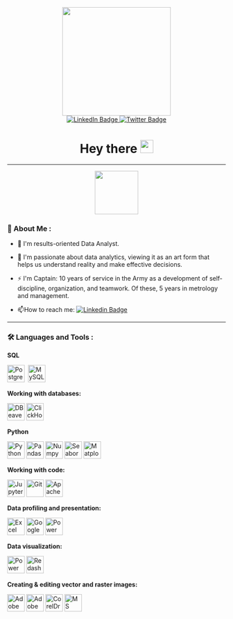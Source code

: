 <div id="header" align="center">
  <img src="https://private-user-images.githubusercontent.com/177732934/377482852-ba197152-7104-46de-bbc0-ee118c27dd39.png?jwt=eyJhbGciOiJIUzI1NiIsInR5cCI6IkpXVCJ9.eyJpc3MiOiJnaXRodWIuY29tIiwiYXVkIjoicmF3LmdpdGh1YnVzZXJjb250ZW50LmNvbSIsImtleSI6ImtleTUiLCJleHAiOjE3MjkzNjMyODAsIm5iZiI6MTcyOTM2Mjk4MCwicGF0aCI6Ii8xNzc3MzI5MzQvMzc3NDgyODUyLWJhMTk3MTUyLTcxMDQtNDZkZS1iYmMwLWVlMTE4YzI3ZGQzOS5wbmc_WC1BbXotQWxnb3JpdGhtPUFXUzQtSE1BQy1TSEEyNTYmWC1BbXotQ3JlZGVudGlhbD1BS0lBVkNPRFlMU0E1M1BRSzRaQSUyRjIwMjQxMDE5JTJGdXMtZWFzdC0xJTJGczMlMkZhd3M0X3JlcXVlc3QmWC1BbXotRGF0ZT0yMDI0MTAxOVQxODM2MjBaJlgtQW16LUV4cGlyZXM9MzAwJlgtQW16LVNpZ25hdHVyZT03M2QxYzYxY2M3ZGQ5OGIyNDYyZjk4ODFhZDM0NTZhMmE4M2VlMjVkODEwYjBmMTc5MWJmOTVkMGU4ZTM5NGRiJlgtQW16LVNpZ25lZEhlYWRlcnM9aG9zdCJ9.nzV58L_JiZHCsCwEe7d7KRarNgnh2vH1wEFpeUdkRC4" width="250"/>
</div>

<div id="badges" align="center">
  <a href="https://www.linkedin.com/in/mrvozhyk/">
    <img src="https://img.shields.io/badge/LinkedIn-blue?logo=linkedin&logoColor=white&style=for-the-badge" alt="LinkedIn Badge"/>
  </a>
  <a href="https://t.me/mr_Vozhyk">
    <img src="https://img.shields.io/badge/Telegram-blue?logo=telegram&logoColor=white&style=for-the-badge" alt="Twitter Badge"/>
  </a>
</div>
<h1 font-size="10px" align="center">
  Hey there
  <img src="https://media.giphy.com/media/hvRJCLFzcasrR4ia7z/giphy.gif" width="30px">
</h1>

---

<div id="header" align="center">
  <img src="https://private-user-images.githubusercontent.com/177732934/377507699-560b440c-7322-49bb-a629-98979de51621.png?jwt=eyJhbGciOiJIUzI1NiIsInR5cCI6IkpXVCJ9.eyJpc3MiOiJnaXRodWIuY29tIiwiYXVkIjoicmF3LmdpdGh1YnVzZXJjb250ZW50LmNvbSIsImtleSI6ImtleTUiLCJleHAiOjE3MjkzNjMyODAsIm5iZiI6MTcyOTM2Mjk4MCwicGF0aCI6Ii8xNzc3MzI5MzQvMzc3NTA3Njk5LTU2MGI0NDBjLTczMjItNDliYi1hNjI5LTk4OTc5ZGU1MTYyMS5wbmc_WC1BbXotQWxnb3JpdGhtPUFXUzQtSE1BQy1TSEEyNTYmWC1BbXotQ3JlZGVudGlhbD1BS0lBVkNPRFlMU0E1M1BRSzRaQSUyRjIwMjQxMDE5JTJGdXMtZWFzdC0xJTJGczMlMkZhd3M0X3JlcXVlc3QmWC1BbXotRGF0ZT0yMDI0MTAxOVQxODM2MjBaJlgtQW16LUV4cGlyZXM9MzAwJlgtQW16LVNpZ25hdHVyZT1jNGM4ZDhlY2FiODI4NmUwMzU1NjQ5YjcxMDA4OWJjNGMzMmI1NjAxYjJjZjYyZWQwNjZlZTBkNDI2NGU1N2E4JlgtQW16LVNpZ25lZEhlYWRlcnM9aG9zdCJ9.orpK6PplMOgpt5gVFfRKBDB2_3_PhADiqjwB4HK_JSU" width="100"/>
</div>

### :rocket: About Me :

- :telescope: I'm results-oriented Data Analyst.

- :seedling: I'm passionate about data analytics, viewing it as an art form that helps us understand reality and make effective decisions. 

- :zap: I'm Captain: 10 years of service in the Army as a development of self-discipline, organization, and teamwork. Of these, 5 years in metrology and management.

- :mailbox:How to reach me: [![Linkedin Badge](https://img.shields.io/badge/-mr_Vozhyk-blue?style=flat&logo=Linkedin&logoColor=white)](https://t.me/mr_Vozhyk)

---

### :hammer_and_wrench: Languages and Tools :
<div>

**SQL**

  <img src="https://private-user-images.githubusercontent.com/177732934/377892878-ba6262d8-db86-4305-a6c7-0517b956610b.svg?jwt=eyJhbGciOiJIUzI1NiIsInR5cCI6IkpXVCJ9.eyJpc3MiOiJnaXRodWIuY29tIiwiYXVkIjoicmF3LmdpdGh1YnVzZXJjb250ZW50LmNvbSIsImtleSI6ImtleTUiLCJleHAiOjE3MjkzNjMzNjUsIm5iZiI6MTcyOTM2MzA2NSwicGF0aCI6Ii8xNzc3MzI5MzQvMzc3ODkyODc4LWJhNjI2MmQ4LWRiODYtNDMwNS1hNmM3LTA1MTdiOTU2NjEwYi5zdmc_WC1BbXotQWxnb3JpdGhtPUFXUzQtSE1BQy1TSEEyNTYmWC1BbXotQ3JlZGVudGlhbD1BS0lBVkNPRFlMU0E1M1BRSzRaQSUyRjIwMjQxMDE5JTJGdXMtZWFzdC0xJTJGczMlMkZhd3M0X3JlcXVlc3QmWC1BbXotRGF0ZT0yMDI0MTAxOVQxODM3NDVaJlgtQW16LUV4cGlyZXM9MzAwJlgtQW16LVNpZ25hdHVyZT1hZDNjYTYzN2FjYjhjOTM1YmU0OWNkODZlNjU3MzUxNTQzY2Y4YzM4ZTI1ZGJmYjBjOTA5OGU4MjUyODI0ZjlmJlgtQW16LVNpZ25lZEhlYWRlcnM9aG9zdCJ9.b6Le-G1ae90_1r9W15QuJXOdGQxtYyMwpFXBUzQhT10"    title="PostgreSQL" alt="PostgreSQL" width="40" height="40"/>&nbsp;
  <img src="https://private-user-images.githubusercontent.com/177732934/377892888-d9befc0c-c2f9-43ac-86c7-445718ccef78.svg?jwt=eyJhbGciOiJIUzI1NiIsInR5cCI6IkpXVCJ9.eyJpc3MiOiJnaXRodWIuY29tIiwiYXVkIjoicmF3LmdpdGh1YnVzZXJjb250ZW50LmNvbSIsImtleSI6ImtleTUiLCJleHAiOjE3MjkzNjMzNjUsIm5iZiI6MTcyOTM2MzA2NSwicGF0aCI6Ii8xNzc3MzI5MzQvMzc3ODkyODg4LWQ5YmVmYzBjLWMyZjktNDNhYy04NmM3LTQ0NTcxOGNjZWY3OC5zdmc_WC1BbXotQWxnb3JpdGhtPUFXUzQtSE1BQy1TSEEyNTYmWC1BbXotQ3JlZGVudGlhbD1BS0lBVkNPRFlMU0E1M1BRSzRaQSUyRjIwMjQxMDE5JTJGdXMtZWFzdC0xJTJGczMlMkZhd3M0X3JlcXVlc3QmWC1BbXotRGF0ZT0yMDI0MTAxOVQxODM3NDVaJlgtQW16LUV4cGlyZXM9MzAwJlgtQW16LVNpZ25hdHVyZT1kYzYyM2FiMWE3YjA1YjU1NTk5ZWJlOTI3MTg5NjkyMWMxMDliYWQxZmFkYzJhM2I3ZGIwOTQ0YTgwOTVmZjgyJlgtQW16LVNpZ25lZEhlYWRlcnM9aG9zdCJ9.X69lZSiTdfZPq9q2GC6Llsjj1uF4MnSd0A3dYSk4A0U"           title="MySQL"      alt="MySQL"      width="40" height="40"/>&nbsp;

**Working with databases:**

<img src="https://private-user-images.githubusercontent.com/177732934/377895624-1f4af9bc-605f-4e5f-b0c6-b9204610eabb.svg?jwt=eyJhbGciOiJIUzI1NiIsInR5cCI6IkpXVCJ9.eyJpc3MiOiJnaXRodWIuY29tIiwiYXVkIjoicmF3LmdpdGh1YnVzZXJjb250ZW50LmNvbSIsImtleSI6ImtleTUiLCJleHAiOjE3MjkzNjMzNjUsIm5iZiI6MTcyOTM2MzA2NSwicGF0aCI6Ii8xNzc3MzI5MzQvMzc3ODk1NjI0LTFmNGFmOWJjLTYwNWYtNGU1Zi1iMGM2LWI5MjA0NjEwZWFiYi5zdmc_WC1BbXotQWxnb3JpdGhtPUFXUzQtSE1BQy1TSEEyNTYmWC1BbXotQ3JlZGVudGlhbD1BS0lBVkNPRFlMU0E1M1BRSzRaQSUyRjIwMjQxMDE5JTJGdXMtZWFzdC0xJTJGczMlMkZhd3M0X3JlcXVlc3QmWC1BbXotRGF0ZT0yMDI0MTAxOVQxODM3NDVaJlgtQW16LUV4cGlyZXM9MzAwJlgtQW16LVNpZ25hdHVyZT1lZGViNzIwYjQ1N2ViZTIwNjRhN2FhZDJlNzc4MDRmM2IzODFkOTAwMjE5NjhlYjgzMzQ5N2Q5MDk2MjMxOWIzJlgtQW16LVNpZ25lZEhlYWRlcnM9aG9zdCJ9._Us61ZrjCicxg3gV480KTYw0TK_D-ijPzkFyvtF2lyU"           title="DBeaver"      alt="DBeaver"      width="40" height="40"/>
<img src="https://private-user-images.githubusercontent.com/177732934/377892896-596c153d-48f9-41ea-b338-7794e49fe519.svg?jwt=eyJhbGciOiJIUzI1NiIsInR5cCI6IkpXVCJ9.eyJpc3MiOiJnaXRodWIuY29tIiwiYXVkIjoicmF3LmdpdGh1YnVzZXJjb250ZW50LmNvbSIsImtleSI6ImtleTUiLCJleHAiOjE3MjkzNjMzNjUsIm5iZiI6MTcyOTM2MzA2NSwicGF0aCI6Ii8xNzc3MzI5MzQvMzc3ODkyODk2LTU5NmMxNTNkLTQ4ZjktNDFlYS1iMzM4LTc3OTRlNDlmZTUxOS5zdmc_WC1BbXotQWxnb3JpdGhtPUFXUzQtSE1BQy1TSEEyNTYmWC1BbXotQ3JlZGVudGlhbD1BS0lBVkNPRFlMU0E1M1BRSzRaQSUyRjIwMjQxMDE5JTJGdXMtZWFzdC0xJTJGczMlMkZhd3M0X3JlcXVlc3QmWC1BbXotRGF0ZT0yMDI0MTAxOVQxODM3NDVaJlgtQW16LUV4cGlyZXM9MzAwJlgtQW16LVNpZ25hdHVyZT0xMjZlNDllM2UwZDRjNWM1MGJiMDk1YmMyNTBhZDI4YmEzYTQ2YzQ4MDYzNzc2MzE0ZGEyYzk4MWVkMjNkZjI3JlgtQW16LVNpZ25lZEhlYWRlcnM9aG9zdCJ9.3FH2amlGUJLFoWsDQC9VRU8uHdxrrJ7o0iIAHLtgYRI"           title="ClickHouse"      alt="ClickHouse"      width="40" height="40"/>

**Python**

<img src="https://private-user-images.githubusercontent.com/177732934/377892911-9d2c3224-0fb1-484a-994c-ab4a579f7308.svg?jwt=eyJhbGciOiJIUzI1NiIsInR5cCI6IkpXVCJ9.eyJpc3MiOiJnaXRodWIuY29tIiwiYXVkIjoicmF3LmdpdGh1YnVzZXJjb250ZW50LmNvbSIsImtleSI6ImtleTUiLCJleHAiOjE3MjkzNjMzNjUsIm5iZiI6MTcyOTM2MzA2NSwicGF0aCI6Ii8xNzc3MzI5MzQvMzc3ODkyOTExLTlkMmMzMjI0LTBmYjEtNDg0YS05OTRjLWFiNGE1NzlmNzMwOC5zdmc_WC1BbXotQWxnb3JpdGhtPUFXUzQtSE1BQy1TSEEyNTYmWC1BbXotQ3JlZGVudGlhbD1BS0lBVkNPRFlMU0E1M1BRSzRaQSUyRjIwMjQxMDE5JTJGdXMtZWFzdC0xJTJGczMlMkZhd3M0X3JlcXVlc3QmWC1BbXotRGF0ZT0yMDI0MTAxOVQxODM3NDVaJlgtQW16LUV4cGlyZXM9MzAwJlgtQW16LVNpZ25hdHVyZT0zMmM0ZDg0MjQ2MjRjM2YzMTg3NjMwYjQ3YzE1ODRmYzRhZTBhMDg2ZTVhZTlhOGNlYjgxY2ZiODU4ODk3ODBiJlgtQW16LVNpZ25lZEhlYWRlcnM9aG9zdCJ9.udeEhM7Pzisvmt4KfdbjPF2rFZcKBjAn6Mf-Tt2myrc"           title="Python"      alt="Python"      width="40" height="40"/>
<img src="https://private-user-images.githubusercontent.com/177732934/377892915-5d604262-a6b7-453f-930a-84eb07c8354d.svg?jwt=eyJhbGciOiJIUzI1NiIsInR5cCI6IkpXVCJ9.eyJpc3MiOiJnaXRodWIuY29tIiwiYXVkIjoicmF3LmdpdGh1YnVzZXJjb250ZW50LmNvbSIsImtleSI6ImtleTUiLCJleHAiOjE3MjkzNjMzNjUsIm5iZiI6MTcyOTM2MzA2NSwicGF0aCI6Ii8xNzc3MzI5MzQvMzc3ODkyOTE1LTVkNjA0MjYyLWE2YjctNDUzZi05MzBhLTg0ZWIwN2M4MzU0ZC5zdmc_WC1BbXotQWxnb3JpdGhtPUFXUzQtSE1BQy1TSEEyNTYmWC1BbXotQ3JlZGVudGlhbD1BS0lBVkNPRFlMU0E1M1BRSzRaQSUyRjIwMjQxMDE5JTJGdXMtZWFzdC0xJTJGczMlMkZhd3M0X3JlcXVlc3QmWC1BbXotRGF0ZT0yMDI0MTAxOVQxODM3NDVaJlgtQW16LUV4cGlyZXM9MzAwJlgtQW16LVNpZ25hdHVyZT1hY2EyYTU0YzRlMWUyODc1MDJkMDQwNzAzZDc3ZDg4YjQzYjUzNmQ1ZDgxNWU4YzRhNTYwODg5ZmFkZWViZTBkJlgtQW16LVNpZ25lZEhlYWRlcnM9aG9zdCJ9.-X1ZFqkOXHRRaUjpxWhv5Kb9QO4ZyFHVMvnZDdV4RYk"           title="Pandas [Python]"      alt="Pandas [Python]"      width="40" height="40"/>
<img src="https://private-user-images.githubusercontent.com/177732934/377892927-5d4dc5bc-f544-49f3-9071-444b3b021e26.svg?jwt=eyJhbGciOiJIUzI1NiIsInR5cCI6IkpXVCJ9.eyJpc3MiOiJnaXRodWIuY29tIiwiYXVkIjoicmF3LmdpdGh1YnVzZXJjb250ZW50LmNvbSIsImtleSI6ImtleTUiLCJleHAiOjE3MjkzNjMzNjUsIm5iZiI6MTcyOTM2MzA2NSwicGF0aCI6Ii8xNzc3MzI5MzQvMzc3ODkyOTI3LTVkNGRjNWJjLWY1NDQtNDlmMy05MDcxLTQ0NGIzYjAyMWUyNi5zdmc_WC1BbXotQWxnb3JpdGhtPUFXUzQtSE1BQy1TSEEyNTYmWC1BbXotQ3JlZGVudGlhbD1BS0lBVkNPRFlMU0E1M1BRSzRaQSUyRjIwMjQxMDE5JTJGdXMtZWFzdC0xJTJGczMlMkZhd3M0X3JlcXVlc3QmWC1BbXotRGF0ZT0yMDI0MTAxOVQxODM3NDVaJlgtQW16LUV4cGlyZXM9MzAwJlgtQW16LVNpZ25hdHVyZT01N2ZjYzA3ZWFhMTRmMWYwMDYzYWM1NTQ2MWNjMTZhMGQ4NmFlMzQ5YTg0YTEyZDkxMDhjNGM4OTIxYmQyNjcyJlgtQW16LVNpZ25lZEhlYWRlcnM9aG9zdCJ9.wtdkR15hIh5SuVKCJZk0tjkZ6EkMF_knSVcv9AsnwTQ"           title="Numpy [Python]"      alt="Numpy [Python]"      width="40" height="40"/>
<img src="https://private-user-images.githubusercontent.com/177732934/377892932-2b292605-80ed-46f6-827c-9389de5e6132.svg?jwt=eyJhbGciOiJIUzI1NiIsInR5cCI6IkpXVCJ9.eyJpc3MiOiJnaXRodWIuY29tIiwiYXVkIjoicmF3LmdpdGh1YnVzZXJjb250ZW50LmNvbSIsImtleSI6ImtleTUiLCJleHAiOjE3MjkzNjMzNjUsIm5iZiI6MTcyOTM2MzA2NSwicGF0aCI6Ii8xNzc3MzI5MzQvMzc3ODkyOTMyLTJiMjkyNjA1LTgwZWQtNDZmNi04MjdjLTkzODlkZTVlNjEzMi5zdmc_WC1BbXotQWxnb3JpdGhtPUFXUzQtSE1BQy1TSEEyNTYmWC1BbXotQ3JlZGVudGlhbD1BS0lBVkNPRFlMU0E1M1BRSzRaQSUyRjIwMjQxMDE5JTJGdXMtZWFzdC0xJTJGczMlMkZhd3M0X3JlcXVlc3QmWC1BbXotRGF0ZT0yMDI0MTAxOVQxODM3NDVaJlgtQW16LUV4cGlyZXM9MzAwJlgtQW16LVNpZ25hdHVyZT03MzhhMGQwY2FiY2UzZTZiYWVkNzVmMzViZmYyMTBhYmVhNmY2ZGY5NTY5ZTdiZDNlYTYxYzJiMDEwOWQ0YjhjJlgtQW16LVNpZ25lZEhlYWRlcnM9aG9zdCJ9.rdiZV3DJaWSzd2GE9z067KmW4Brv5NqOZeataeVX9Os"           title="Seaborn [Python]"         alt="Seaborn [Python]"         width="40" height="40"/>
<img src="https://private-user-images.githubusercontent.com/177732934/377892936-a3687870-60b3-479c-98ed-8454623bbe9b.svg?jwt=eyJhbGciOiJIUzI1NiIsInR5cCI6IkpXVCJ9.eyJpc3MiOiJnaXRodWIuY29tIiwiYXVkIjoicmF3LmdpdGh1YnVzZXJjb250ZW50LmNvbSIsImtleSI6ImtleTUiLCJleHAiOjE3MjkzNjMzNjUsIm5iZiI6MTcyOTM2MzA2NSwicGF0aCI6Ii8xNzc3MzI5MzQvMzc3ODkyOTM2LWEzNjg3ODcwLTYwYjMtNDc5Yy05OGVkLTg0NTQ2MjNiYmU5Yi5zdmc_WC1BbXotQWxnb3JpdGhtPUFXUzQtSE1BQy1TSEEyNTYmWC1BbXotQ3JlZGVudGlhbD1BS0lBVkNPRFlMU0E1M1BRSzRaQSUyRjIwMjQxMDE5JTJGdXMtZWFzdC0xJTJGczMlMkZhd3M0X3JlcXVlc3QmWC1BbXotRGF0ZT0yMDI0MTAxOVQxODM3NDVaJlgtQW16LUV4cGlyZXM9MzAwJlgtQW16LVNpZ25hdHVyZT0yM2RiYThlMDgzMzlhNTI2NTUzMzU1M2UwNzZkYzYwZjBkMmQ1ODY0NzkzYzM0Yjk0MDcxNjVhZWJkYTIzMjAwJlgtQW16LVNpZ25lZEhlYWRlcnM9aG9zdCJ9.atm16yeV5UU4u9MAVeio9C9AFs9LT3k_5PUC-KJpN3M"           title="Matplotlib [Python]"      alt="Matplotlib [Python]"      width="40" height="40"/>

**Working with code:**

<img src="https://private-user-images.githubusercontent.com/177732934/377892943-f33da48a-263b-44bc-8750-8525a4354cf9.svg?jwt=eyJhbGciOiJIUzI1NiIsInR5cCI6IkpXVCJ9.eyJpc3MiOiJnaXRodWIuY29tIiwiYXVkIjoicmF3LmdpdGh1YnVzZXJjb250ZW50LmNvbSIsImtleSI6ImtleTUiLCJleHAiOjE3MjkzNjMzNjUsIm5iZiI6MTcyOTM2MzA2NSwicGF0aCI6Ii8xNzc3MzI5MzQvMzc3ODkyOTQzLWYzM2RhNDhhLTI2M2ItNDRiYy04NzUwLTg1MjVhNDM1NGNmOS5zdmc_WC1BbXotQWxnb3JpdGhtPUFXUzQtSE1BQy1TSEEyNTYmWC1BbXotQ3JlZGVudGlhbD1BS0lBVkNPRFlMU0E1M1BRSzRaQSUyRjIwMjQxMDE5JTJGdXMtZWFzdC0xJTJGczMlMkZhd3M0X3JlcXVlc3QmWC1BbXotRGF0ZT0yMDI0MTAxOVQxODM3NDVaJlgtQW16LUV4cGlyZXM9MzAwJlgtQW16LVNpZ25hdHVyZT0zNmNkN2EwZTQwMmY1MGFlNjFiNDM0MGVhZmU4ZmYyZWJlZDE4MTBjMzYwZmUyMzQ0OTQ4YzU1MGVjYzdjYzEwJlgtQW16LVNpZ25lZEhlYWRlcnM9aG9zdCJ9.nFd-Gh4e9xlKKmdzIUev2GXKVnnwc-tNFvX1-XED63k"           title="Jupyter"             alt="Jupyter"             width="40" height="40"/>
<img src="https://private-user-images.githubusercontent.com/177732934/377897108-e658e5b6-b1e0-45cd-b6d5-13c773b2a246.svg?jwt=eyJhbGciOiJIUzI1NiIsInR5cCI6IkpXVCJ9.eyJpc3MiOiJnaXRodWIuY29tIiwiYXVkIjoicmF3LmdpdGh1YnVzZXJjb250ZW50LmNvbSIsImtleSI6ImtleTUiLCJleHAiOjE3MjkzNjMzNjUsIm5iZiI6MTcyOTM2MzA2NSwicGF0aCI6Ii8xNzc3MzI5MzQvMzc3ODk3MTA4LWU2NThlNWI2LWIxZTAtNDVjZC1iNmQ1LTEzYzc3M2IyYTI0Ni5zdmc_WC1BbXotQWxnb3JpdGhtPUFXUzQtSE1BQy1TSEEyNTYmWC1BbXotQ3JlZGVudGlhbD1BS0lBVkNPRFlMU0E1M1BRSzRaQSUyRjIwMjQxMDE5JTJGdXMtZWFzdC0xJTJGczMlMkZhd3M0X3JlcXVlc3QmWC1BbXotRGF0ZT0yMDI0MTAxOVQxODM3NDVaJlgtQW16LUV4cGlyZXM9MzAwJlgtQW16LVNpZ25hdHVyZT03NTQ0ZTljOWE1YzMwNjMzN2Q4YmEyODA3Y2Q0ZjhlYzAwM2MyM2ZkNmZkYTg4ZTNhNTZjNzgxNGE5MWU3YWU0JlgtQW16LVNpZ25lZEhlYWRlcnM9aG9zdCJ9.JM5a1np5HK7zGP5mBUmspuS8vufA152_xzRlEcba6gg"           title="Git"                 alt="Git"                 width="40" height="40"/>
<img src="https://private-user-images.githubusercontent.com/177732934/377892955-525e5a58-dc77-40e6-ba3f-aac8c3677935.svg?jwt=eyJhbGciOiJIUzI1NiIsInR5cCI6IkpXVCJ9.eyJpc3MiOiJnaXRodWIuY29tIiwiYXVkIjoicmF3LmdpdGh1YnVzZXJjb250ZW50LmNvbSIsImtleSI6ImtleTUiLCJleHAiOjE3MjkzNjMzNjUsIm5iZiI6MTcyOTM2MzA2NSwicGF0aCI6Ii8xNzc3MzI5MzQvMzc3ODkyOTU1LTUyNWU1YTU4LWRjNzctNDBlNi1iYTNmLWFhYzhjMzY3NzkzNS5zdmc_WC1BbXotQWxnb3JpdGhtPUFXUzQtSE1BQy1TSEEyNTYmWC1BbXotQ3JlZGVudGlhbD1BS0lBVkNPRFlMU0E1M1BRSzRaQSUyRjIwMjQxMDE5JTJGdXMtZWFzdC0xJTJGczMlMkZhd3M0X3JlcXVlc3QmWC1BbXotRGF0ZT0yMDI0MTAxOVQxODM3NDVaJlgtQW16LUV4cGlyZXM9MzAwJlgtQW16LVNpZ25hdHVyZT0zYjYxMTdjNzE2YWU2MzAwZjc4YTU2ZWM1YWE1MjBjNDg4ZDljYzViZTg4OGY5M2NlZGJiNWMzOTU5NDE1NGQ4JlgtQW16LVNpZ25lZEhlYWRlcnM9aG9zdCJ9.1aonPNdmg5uXS8DIGghlyNcKMmS0HpvBqJtrpXVMKvI"           title="Apache Airflow"      alt="Apache Airflow"      width="40" height="40"/>

**Data profiling and presentation:**

<img src="https://private-user-images.githubusercontent.com/177732934/377897498-b3f0f067-09c7-4fd4-8005-d899f8ec800f.svg?jwt=eyJhbGciOiJIUzI1NiIsInR5cCI6IkpXVCJ9.eyJpc3MiOiJnaXRodWIuY29tIiwiYXVkIjoicmF3LmdpdGh1YnVzZXJjb250ZW50LmNvbSIsImtleSI6ImtleTUiLCJleHAiOjE3MjkzNjMzNjUsIm5iZiI6MTcyOTM2MzA2NSwicGF0aCI6Ii8xNzc3MzI5MzQvMzc3ODk3NDk4LWIzZjBmMDY3LTA5YzctNGZkNC04MDA1LWQ4OTlmOGVjODAwZi5zdmc_WC1BbXotQWxnb3JpdGhtPUFXUzQtSE1BQy1TSEEyNTYmWC1BbXotQ3JlZGVudGlhbD1BS0lBVkNPRFlMU0E1M1BRSzRaQSUyRjIwMjQxMDE5JTJGdXMtZWFzdC0xJTJGczMlMkZhd3M0X3JlcXVlc3QmWC1BbXotRGF0ZT0yMDI0MTAxOVQxODM3NDVaJlgtQW16LUV4cGlyZXM9MzAwJlgtQW16LVNpZ25hdHVyZT03NDE1ZjU5NTcyYmQ1OTAxMGUxMDRkZjM0NzFhZGFiZTIxYzNkNTdmNTEzMWQwNDU2NWJkYjY1MGU1ZDQ4ZWJiJlgtQW16LVNpZ25lZEhlYWRlcnM9aG9zdCJ9.Iakh1WSu2XwP3wopkn-Z4DmJZ7FgK3O8Hni3DR0uXKw"           title="Excel"               alt="Excel"               width="40" height="40"/>
<img src="https://private-user-images.githubusercontent.com/177732934/377897905-f449d4a9-8752-4260-92dc-f6c4eb2bcd48.svg?jwt=eyJhbGciOiJIUzI1NiIsInR5cCI6IkpXVCJ9.eyJpc3MiOiJnaXRodWIuY29tIiwiYXVkIjoicmF3LmdpdGh1YnVzZXJjb250ZW50LmNvbSIsImtleSI6ImtleTUiLCJleHAiOjE3MjkzNjMzNjUsIm5iZiI6MTcyOTM2MzA2NSwicGF0aCI6Ii8xNzc3MzI5MzQvMzc3ODk3OTA1LWY0NDlkNGE5LTg3NTItNDI2MC05MmRjLWY2YzRlYjJiY2Q0OC5zdmc_WC1BbXotQWxnb3JpdGhtPUFXUzQtSE1BQy1TSEEyNTYmWC1BbXotQ3JlZGVudGlhbD1BS0lBVkNPRFlMU0E1M1BRSzRaQSUyRjIwMjQxMDE5JTJGdXMtZWFzdC0xJTJGczMlMkZhd3M0X3JlcXVlc3QmWC1BbXotRGF0ZT0yMDI0MTAxOVQxODM3NDVaJlgtQW16LUV4cGlyZXM9MzAwJlgtQW16LVNpZ25hdHVyZT1mNWVjNWJmZWRlMTA2MTdiMDNjMzczZGJjMzExMTQxNTA1NWRkYWU5ODcyNDg5ZmZiNWJmZGI3OWQ3M2U2OWVjJlgtQW16LVNpZ25lZEhlYWRlcnM9aG9zdCJ9.DaRt--HEp3cmaFnpk8gsfdFkIgsRxilFQArjRQlGvco"           title="Google Sheets"       alt="Google Sheets"       width="40" height="40"/>
<img src="https://private-user-images.githubusercontent.com/177732934/377898201-4a7cadc3-ef26-42fa-9285-b7ce6b3b246f.svg?jwt=eyJhbGciOiJIUzI1NiIsInR5cCI6IkpXVCJ9.eyJpc3MiOiJnaXRodWIuY29tIiwiYXVkIjoicmF3LmdpdGh1YnVzZXJjb250ZW50LmNvbSIsImtleSI6ImtleTUiLCJleHAiOjE3MjkzNjMzNjUsIm5iZiI6MTcyOTM2MzA2NSwicGF0aCI6Ii8xNzc3MzI5MzQvMzc3ODk4MjAxLTRhN2NhZGMzLWVmMjYtNDJmYS05Mjg1LWI3Y2U2YjNiMjQ2Zi5zdmc_WC1BbXotQWxnb3JpdGhtPUFXUzQtSE1BQy1TSEEyNTYmWC1BbXotQ3JlZGVudGlhbD1BS0lBVkNPRFlMU0E1M1BRSzRaQSUyRjIwMjQxMDE5JTJGdXMtZWFzdC0xJTJGczMlMkZhd3M0X3JlcXVlc3QmWC1BbXotRGF0ZT0yMDI0MTAxOVQxODM3NDVaJlgtQW16LUV4cGlyZXM9MzAwJlgtQW16LVNpZ25hdHVyZT01NjlmODhhOGM4OGQ2MDYwNDdjMjdkMjJkOWE3MTQxNTkyZWNiNDgwMzNjZjZlZGRhMmRiNWMyMTQ1MTE5YWI0JlgtQW16LVNpZ25lZEhlYWRlcnM9aG9zdCJ9.kddNHb1wJv4_2wC_v_Bblw1w5h0cqSUPOBoQKB8UJmE"           title="Power Point"         alt="Power Point"         width="40" height="40"/>

**Data visualization:**

<img src="https://private-user-images.githubusercontent.com/177732934/377892982-a8dfbf90-d9bf-4b6c-b815-6482b1f1e812.svg?jwt=eyJhbGciOiJIUzI1NiIsInR5cCI6IkpXVCJ9.eyJpc3MiOiJnaXRodWIuY29tIiwiYXVkIjoicmF3LmdpdGh1YnVzZXJjb250ZW50LmNvbSIsImtleSI6ImtleTUiLCJleHAiOjE3MjkzNjMzNjUsIm5iZiI6MTcyOTM2MzA2NSwicGF0aCI6Ii8xNzc3MzI5MzQvMzc3ODkyOTgyLWE4ZGZiZjkwLWQ5YmYtNGI2Yy1iODE1LTY0ODJiMWYxZTgxMi5zdmc_WC1BbXotQWxnb3JpdGhtPUFXUzQtSE1BQy1TSEEyNTYmWC1BbXotQ3JlZGVudGlhbD1BS0lBVkNPRFlMU0E1M1BRSzRaQSUyRjIwMjQxMDE5JTJGdXMtZWFzdC0xJTJGczMlMkZhd3M0X3JlcXVlc3QmWC1BbXotRGF0ZT0yMDI0MTAxOVQxODM3NDVaJlgtQW16LUV4cGlyZXM9MzAwJlgtQW16LVNpZ25hdHVyZT1iYjA2NGUyZDQyNjQ1NWRiYzQ1YmU0YWUwMzc2ZWExMTA5NjgyZjk2YjkxN2FiMzNmYjc2M2UzYjdlNGRkZGYxJlgtQW16LVNpZ25lZEhlYWRlcnM9aG9zdCJ9.QBnf3mc-XYJqlEZ0gnFGlKdPrBo7FWESDI__lZMrQ2A"           title="Power BI"            alt="Power BI"            width="40" height="40"/>
<img src="https://private-user-images.githubusercontent.com/177732934/377895959-acc9ab20-c07b-432d-876c-21e6eb60655f.svg?jwt=eyJhbGciOiJIUzI1NiIsInR5cCI6IkpXVCJ9.eyJpc3MiOiJnaXRodWIuY29tIiwiYXVkIjoicmF3LmdpdGh1YnVzZXJjb250ZW50LmNvbSIsImtleSI6ImtleTUiLCJleHAiOjE3MjkzNjMzNjUsIm5iZiI6MTcyOTM2MzA2NSwicGF0aCI6Ii8xNzc3MzI5MzQvMzc3ODk1OTU5LWFjYzlhYjIwLWMwN2ItNDMyZC04NzZjLTIxZTZlYjYwNjU1Zi5zdmc_WC1BbXotQWxnb3JpdGhtPUFXUzQtSE1BQy1TSEEyNTYmWC1BbXotQ3JlZGVudGlhbD1BS0lBVkNPRFlMU0E1M1BRSzRaQSUyRjIwMjQxMDE5JTJGdXMtZWFzdC0xJTJGczMlMkZhd3M0X3JlcXVlc3QmWC1BbXotRGF0ZT0yMDI0MTAxOVQxODM3NDVaJlgtQW16LUV4cGlyZXM9MzAwJlgtQW16LVNpZ25hdHVyZT1hMTEzZTYyYjhmMDg2ZjYwOWFmMWZiZTVkYzJiYTNiZmFkMDE5MDkxZjUxMmRkNjU5NTA1NDNmMGRkNGVmYTM3JlgtQW16LVNpZ25lZEhlYWRlcnM9aG9zdCJ9.GHkc0nVUykC0DNmm5MwIX04TVhtNwFV4uxQADpGLQcQ"           title="Redash"              alt="Redash"              width="40" height="40"/>

**Creating & editing vector and raster images:**

<img src="https://private-user-images.githubusercontent.com/177732934/377896435-d3463147-1e74-4b0b-9eec-f60e659a944b.svg?jwt=eyJhbGciOiJIUzI1NiIsInR5cCI6IkpXVCJ9.eyJpc3MiOiJnaXRodWIuY29tIiwiYXVkIjoicmF3LmdpdGh1YnVzZXJjb250ZW50LmNvbSIsImtleSI6ImtleTUiLCJleHAiOjE3MjkzNjMzNjUsIm5iZiI6MTcyOTM2MzA2NSwicGF0aCI6Ii8xNzc3MzI5MzQvMzc3ODk2NDM1LWQzNDYzMTQ3LTFlNzQtNGIwYi05ZWVjLWY2MGU2NTlhOTQ0Yi5zdmc_WC1BbXotQWxnb3JpdGhtPUFXUzQtSE1BQy1TSEEyNTYmWC1BbXotQ3JlZGVudGlhbD1BS0lBVkNPRFlMU0E1M1BRSzRaQSUyRjIwMjQxMDE5JTJGdXMtZWFzdC0xJTJGczMlMkZhd3M0X3JlcXVlc3QmWC1BbXotRGF0ZT0yMDI0MTAxOVQxODM3NDVaJlgtQW16LUV4cGlyZXM9MzAwJlgtQW16LVNpZ25hdHVyZT05MWFlZDhlNjU3ZmQ3MzExMDcyYThhOWI3MjYzY2EwYjJhYjQyOWM4MTM2ODcyM2FhYmVmNDA4MDZkMDZlMzMzJlgtQW16LVNpZ25lZEhlYWRlcnM9aG9zdCJ9.a82ti2NiVUAv9vMAOSjJSgX4NUo9jtXLYbPkW3PqPkE"           title="Adobe Photoshop"     alt="Adobe Photoshop"     width="40" height="40"/>
<img src="https://private-user-images.githubusercontent.com/177732934/377896441-abbb0f2f-6e8a-4c47-a70e-026b9352142b.svg?jwt=eyJhbGciOiJIUzI1NiIsInR5cCI6IkpXVCJ9.eyJpc3MiOiJnaXRodWIuY29tIiwiYXVkIjoicmF3LmdpdGh1YnVzZXJjb250ZW50LmNvbSIsImtleSI6ImtleTUiLCJleHAiOjE3MjkzNjMzNjUsIm5iZiI6MTcyOTM2MzA2NSwicGF0aCI6Ii8xNzc3MzI5MzQvMzc3ODk2NDQxLWFiYmIwZjJmLTZlOGEtNGM0Ny1hNzBlLTAyNmI5MzUyMTQyYi5zdmc_WC1BbXotQWxnb3JpdGhtPUFXUzQtSE1BQy1TSEEyNTYmWC1BbXotQ3JlZGVudGlhbD1BS0lBVkNPRFlMU0E1M1BRSzRaQSUyRjIwMjQxMDE5JTJGdXMtZWFzdC0xJTJGczMlMkZhd3M0X3JlcXVlc3QmWC1BbXotRGF0ZT0yMDI0MTAxOVQxODM3NDVaJlgtQW16LUV4cGlyZXM9MzAwJlgtQW16LVNpZ25hdHVyZT03Mjk2ZmI3NGExMzUwY2Q5YTlmMjNhY2JhNjZmM2QxNmIxZDQyNGNkYmNkMDBhOGIwMWE3MTU5MTlkNWM1MDBmJlgtQW16LVNpZ25lZEhlYWRlcnM9aG9zdCJ9.wOSYzlPuGSMC8BLjEmqsD6Nj3LoENNqi1InqOynAjcM"           title="Adobe Illustrator"   alt="Adobe Illustrator"   width="40" height="40"/>
<img src="https://private-user-images.githubusercontent.com/177732934/377893000-7fdcab01-d42c-43b4-bdf4-f081440611ea.svg?jwt=eyJhbGciOiJIUzI1NiIsInR5cCI6IkpXVCJ9.eyJpc3MiOiJnaXRodWIuY29tIiwiYXVkIjoicmF3LmdpdGh1YnVzZXJjb250ZW50LmNvbSIsImtleSI6ImtleTUiLCJleHAiOjE3MjkzNjMzNjUsIm5iZiI6MTcyOTM2MzA2NSwicGF0aCI6Ii8xNzc3MzI5MzQvMzc3ODkzMDAwLTdmZGNhYjAxLWQ0MmMtNDNiNC1iZGY0LWYwODE0NDA2MTFlYS5zdmc_WC1BbXotQWxnb3JpdGhtPUFXUzQtSE1BQy1TSEEyNTYmWC1BbXotQ3JlZGVudGlhbD1BS0lBVkNPRFlMU0E1M1BRSzRaQSUyRjIwMjQxMDE5JTJGdXMtZWFzdC0xJTJGczMlMkZhd3M0X3JlcXVlc3QmWC1BbXotRGF0ZT0yMDI0MTAxOVQxODM3NDVaJlgtQW16LUV4cGlyZXM9MzAwJlgtQW16LVNpZ25hdHVyZT1jYzA3NDUyNGUwMzkwYjc2OWFhNGJiYTI0YWI3MTJlZWExMjY3YTIxNDk0MDQzNjAyMWJmNDFjNDdmMmVhZGM0JlgtQW16LVNpZ25lZEhlYWRlcnM9aG9zdCJ9.WsrgrawDEt4Wd9ALkkk2l2XrYa5VthBq0tujgLvuLPc"           title="CorelDraw"           alt="CorelDraw"           width="40" height="40"/>
<img src="https://private-user-images.githubusercontent.com/177732934/377898926-3bb1c2d2-80ea-4ee3-b424-0d17e5c5b85b.svg?jwt=eyJhbGciOiJIUzI1NiIsInR5cCI6IkpXVCJ9.eyJpc3MiOiJnaXRodWIuY29tIiwiYXVkIjoicmF3LmdpdGh1YnVzZXJjb250ZW50LmNvbSIsImtleSI6ImtleTUiLCJleHAiOjE3MjkzNjMzNjUsIm5iZiI6MTcyOTM2MzA2NSwicGF0aCI6Ii8xNzc3MzI5MzQvMzc3ODk4OTI2LTNiYjFjMmQyLTgwZWEtNGVlMy1iNDI0LTBkMTdlNWM1Yjg1Yi5zdmc_WC1BbXotQWxnb3JpdGhtPUFXUzQtSE1BQy1TSEEyNTYmWC1BbXotQ3JlZGVudGlhbD1BS0lBVkNPRFlMU0E1M1BRSzRaQSUyRjIwMjQxMDE5JTJGdXMtZWFzdC0xJTJGczMlMkZhd3M0X3JlcXVlc3QmWC1BbXotRGF0ZT0yMDI0MTAxOVQxODM3NDVaJlgtQW16LUV4cGlyZXM9MzAwJlgtQW16LVNpZ25hdHVyZT01MzYyODQ1MDFlZjdhN2Y4NmIxZmRhNzlkMjQ4ZWFiYjdhNzAxOGNhNGEwMDRhZTdiNzIzYjEzN2I4OGVhZjM2JlgtQW16LVNpZ25lZEhlYWRlcnM9aG9zdCJ9.y-YnzNGEZvvRMycoR5-r2PADTqzJq0gmdGKNpWhblx8"           title="MS Visio"            alt="MS Visio"            width="40" height="40"/>
</div>


